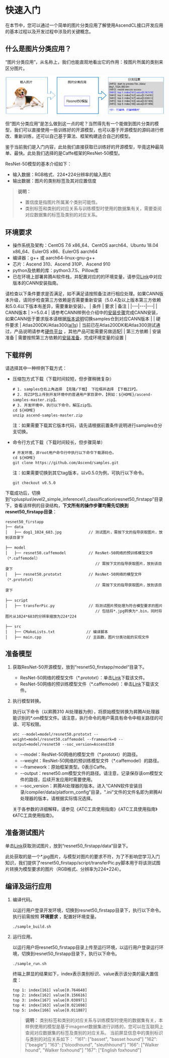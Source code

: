 # 快速入门<a name="ZH-CN_TOPIC_0000001273703989"></a>

在本节中，您可以通过一个简单的图片分类应用了解使用AscendCL接口开发应用的基本过程以及开发过程中涉及的关键概念。

## 什么是图片分类应用？<a name="zh-cn_topic_0000001225510872_zh-cn_topic_0000001086737739_section359516351284"></a>

“图片分类应用”，从名称上，我们也能直观地看出它的作用：按图片所属的类别来区分图片。

![输入图片说明](README_fig.png)

但“图片分类应用”是怎么做到这一点的呢？当然得先有一个能做到图片分类的模型，我们可以直接使用一些训练好的开源模型，也可以基于开源模型的源码进行修改、重新训练，还可以自己基于算法、框架构建适合自己的模型。

鉴于当前我们是入门内容，此处我们直接获取已训练好的开源模型，毕竟这种最简单、最快。此处我们选择的是Caffe框架的ResNet-50模型。

ResNet-50模型的基本介绍如下：

-   输入数据：RGB格式、224\*224分辨率的输入图片
-   输出数据：图片的类别标签及其对应置信度

> **说明：** 
>-   置信度是指图片所属某个类别可能性。
>-   类别标签和类别的对应关系与训练模型时使用的数据集有关，需要查阅对应数据集的标签及类别的对应关系。

## 环境要求<a id ="zh-cn_topic_0000001225510872_section3324848134412"></a>

-   操作系统及架构：CentOS 7.6 x86\_64、CentOS aarch64、Ubuntu 18.04 x86\_64、EulerOS x86、EulerOS aarch64
-   编译器：g++ 或 aarch64-linux-gnu-g++
-   芯片：Ascend 310、Ascend 310P、Ascend 910
-   python及依赖的库：python3.7.5、Pillow库
-   已在环境上部署昇腾AI软件栈，并配置对应的的环境变量，请参见[Link](https://gitee.com/link?target=https%3A%2F%2Fwww.hiascend.com%2Fdocument)中对应版本的CANN安装指南。

请检查以下条件要求是否满足，如不满足请按照备注进行相应处理。如果CANN版本升级，请同步检查第三方依赖是否需要重新安装（5.0.4及以上版本第三方依赖和5.0.4以下版本有差异，需要重新安装）。
| 条件 | 要求 | 备注 |
|---|---|---|
| CANN版本 | >=5.0.4 | 请参考CANN样例仓介绍中的[安装步骤](https://github.com/Ascend/samples#%E5%AE%89%E8%A3%85)完成CANN安装，如果CANN低于要求版本请根据[版本说明](https://github.com/Ascend/samples/blob/master/README_CN.md#%E7%89%88%E6%9C%AC%E8%AF%B4%E6%98%8E)切换samples仓到对应CANN版本 |
| 硬件要求 | Atlas200DK/Atlas300([ai1s](https://support.huaweicloud.com/productdesc-ecs/ecs_01_0047.html#ecs_01_0047__section78423209366))  | 当前已在Atlas200DK和Atlas300测试通过，产品说明请参考[硬件平台](https://ascend.huawei.com/zh/#/hardware/product) ，其他产品可能需要另做适配|
| 第三方依赖 | 安装准备 | 需要按照第三方依赖的[安装准备](../../../environment)，完成环境变量的设置 |


## 下载样例<a name="zh-cn_topic_0000001225510872_section127115612012"></a>

请选择其中一种样例下载方式：

-   压缩包方式下载（下载时间较短，但步骤稍微复杂）

    ```
    # 1. samples仓右上角选择 【克隆/下载】 下拉框并选择 【下载ZIP】。     
    # 2. 将ZIP包上传到开发环境中的普通用户家目录中，【例如：${HOME}/ascend-samples-master.zip】。      
    # 3. 开发环境中，执行以下命令，解压zip包。      
    cd ${HOME}     
    unzip ascend-samples-master.zip
    ```

    注：如果需要下载其它版本代码，请先请根据前置条件说明进行samples仓分支切换。

-   命令行方式下载（下载时间较长，但步骤简单）

    ```
    # 开发环境，非root用户命令行中执行以下命令下载源码仓。    
    cd ${HOME}     
    git clone https://github.com/Ascend/samples.git
    ```

    注：如果需要切换到其它tag版本，以v0.5.0为例，可执行以下命令。

    ```
    git checkout v0.5.0
    ```


下载成功后，切换到“cplusplus\\level2\_simple\_inference\\1\_classification\\resnet50_firstapp”目录下，查看该样例的目录结构，**下文所有的操作步骤均需先切换到resnet50_firstapp目录**：

```
resnet50_firstapp
├── data
│   ├── dog1_1024_683.jpg            // 测试图片，需按下文的指导获取图片，放到该目录下

├── model
│   ├── resnet50.caffemodel          // ResNet-50网络的预训练模型文件（*.caffemodel）
                                        // 需按下文的指导获取图片，放到该目录下
│   ├── resnet50.prototxt            // ResNet-50网络的模型文件（*.prototxt） 
                                        // 需按下文的指导获取图片，放到该目录下                  

├── script
│   ├── transferPic.py               // 将测试图片预处理为符合模型要求的图片
                                        // 包括将*.jpg转换为*.bin，同时将图片从1024*683的分辨率缩放为224*224

├── src
│   ├── CMakeLists.txt              // 编译脚本
│   ├── main.cpp                    // 主函数，图片分类功能的实现文件
```

## 准备模型<a name="zh-cn_topic_0000001225510872_zh-cn_topic_0000001086737739_section1031118381687"></a>

1.  获取ResNet-50开源模型，放到“resnet50_firstapp/model“目录下。
    -   ResNet-50网络的模型文件（\*.prototxt）：单击[Link](https://modelzoo-train-atc.obs.cn-north-4.myhuaweicloud.com/003_Atc_Models/AE/ATC%20Model/resnet50/resnet50.prototxt)下载该文件。
    -   ResNet-50网络的预训练模型文件（\*.caffemodel）：单击[Link](https://modelzoo-train-atc.obs.cn-north-4.myhuaweicloud.com/003_Atc_Models/AE/ATC%20Model/resnet50/resnet50.caffemodel)下载该文件。

2.  执行模型转换。

    执行以下命令（以昇腾310 AI处理器为例），将原始模型转换为昇腾AI处理器能识别的\*.om模型文件。请注意，执行命令的用户需具有命令中相关路径的可读、可写权限。

    ```
    atc --model=model/resnet50.prototxt --weight=model/resnet50.caffemodel --framework=0 --output=model/resnet50 --soc_version=Ascend310
    ```

    -   --model：ResNet-50网络的模型文件（\*.prototxt）的路径。
    -   --weight：ResNet-50网络的预训练模型文件（\*.caffemodel）的路径。
    -   --framework：原始框架类型。0表示Caffe。
    -   --output：resnet50.om模型文件的路径。请注意，记录保存该om模型文件的路径，后续开发应用时需要使用。
    -   --soc\_version：昇腾AI处理器的版本。进入“CANN软件安装目录/compiler/data/platform_config”目录，".ini"文件的文件名即为昇腾AI处理器的版本，请根据实际情况选择。

    关于各参数的详细解释，请参见《ATC工具使用指南》《ATC工具使用指南》《ATC工具使用指南》。


## 准备测试图片<a name="zh-cn_topic_0000001225510872_zh-cn_topic_0000001086737739_section367813220018"></a>

单击[Link](https://c7xcode.obs.cn-north-4.myhuaweicloud.com/models/aclsample/dog1_1024_683.jpg)获取测试图片，放到“resnet50_firstapp/data“目录下。

此处获取的是一个\*.jpg图片，与模型对图片的要求不符，为了不影响您学习入门知识，我们提供了resnet50_firstapp/script/transferPic.py脚本用于将该测试图片转换为模型要求的图片（RGB格式、分辨率为224\*224）。

## 编译及运行应用<a name="zh-cn_topic_0000001225510872_section7235555174011"></a>

1.  编译代码。

    以运行用户登录开发环境，切换到resnet50_firstapp目录下，执行以下命令。
    执行前需按照 **环境要求** ，配置好环境变量。

    ```
    ./sample_build.sh
    ```

2.  运行应用。

    以运行用户将resnet50_firstapp目录上传至运行环境，以运行用户登录运行环境，切换到resnet50_firstapp目录下，执行以下命令。

    ```
    ./sample_run.sh
    ```

    终端上屏显的结果如下，index表示类别标识、value表示该分类的最大置信度：

    ```
    top 1: index[161] value[0.764648]
    top 2: index[162] value[0.156616]
    top 3: index[167] value[0.038971]
    top 4: index[163] value[0.021698]
    top 5: index[166] value[0.011887]
    ```

    >**说明：** 
    >类别标签和类别的对应关系与训练模型时使用的数据集有关，本样例使用的模型是基于imagenet数据集进行训练的，您可以在互联网上查阅对应数据集的标签及类别的对应关系。
    >当前屏显信息中的类别标识与类别的对应关系如下：
    >"161": \["basset", "basset hound"\]
    >"162": \["beagle"\]
    >"163": \["bloodhound", "sleuthhound"\]
    >"166": \["Walker hound", "Walker foxhound"\]
    >"167": \["English foxhound"\]



